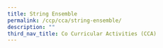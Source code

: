 ```yaml
---
title: String Ensemble
permalink: /ccp/cca/string-ensemble/
description: ""
third_nav_title: Co Curricular Activities (CCA)
---
```

